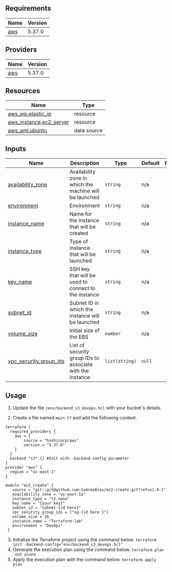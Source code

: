 <!-- BEGIN_TF_DOCS -->
## Requirements

| Name | Version |
|------|---------|
| <a name="requirement_aws"></a> [aws](#requirement\_aws) | 5.37.0 |

## Providers

| Name | Version |
|------|---------|
| <a name="provider_aws"></a> [aws](#provider\_aws) | 5.37.0 |

## Resources

| Name | Type |
|------|------|
| [aws_eip.elastic_ip](https://registry.terraform.io/providers/hashicorp/aws/latest/docs/resources/eip) | resource |
| [aws_instance.ec2_server](https://registry.terraform.io/providers/hashicorp/aws/latest/docs/resources/instance) | resource |
| [aws_ami.ubuntu](https://registry.terraform.io/providers/hashicorp/aws/latest/docs/data-sources/ami) | data source |

## Inputs

| Name | Description | Type | Default | Required |
|------|-------------|------|---------|:--------:|
| <a name="input_availability_zone"></a> [availability\_zone](#input\_availability\_zone) | Availability zone in which the machine will be launched | `string` | n/a | yes |
| <a name="input_environment"></a> [environment](#input\_environment) | Environment | `string` | n/a | yes |
| <a name="input_instance_name"></a> [instance\_name](#input\_instance\_name) | Name for the instance that will be created | `string` | n/a | yes |
| <a name="input_instance_type"></a> [instance\_type](#input\_instance\_type) | Type of instance that will be launched | `string` | n/a | yes |
| <a name="input_key_name"></a> [key\_name](#input\_key\_name) | SSH key that will be used to connect to the instance | `string` | n/a | yes |
| <a name="input_subnet_id"></a> [subnet\_id](#input\_subnet\_id) | Subnet ID in which the instance will be launched | `string` | n/a | yes |
| <a name="input_volume_size"></a> [volume\_size](#input\_volume\_size) | Initial size of the EBS | `number` | n/a | yes |
| <a name="input_vpc_security_group_ids"></a> [vpc\_security\_group\_ids](#input\_vpc\_security\_group\_ids) | List of security group IDs to associate with the instance | `list(string)` | `null` | no |
<!-- END_TF_DOCS -->

## Usage

 1. Update the file ``/env/backend_s3_devops.hcl`` with your bucket's details.

 2. Create a file named ``main.tf`` and add the following content.

````hcl
terraform {
  required_providers {
    aws = {
        source = "hashicorp/aws"
        version = "5.37.0"
    }   
  }
  backend "s3" {} #Init with -backend-config parameter 
}
provider "aws" {
  region = "us-east-1"
}

module "ec2_create" {
   source = "git::git@github.com:So4resAlex/ec2-create.git?ref=v1.0.1"
   availability_zone = "us-east-1a"
   instance_type = "t3.nano"
   key_name = "{your key}"
   subnet_id = "subnet-{id here}"
   vpc_security_group_ids = ["sg-{id here }"]
   volume_size = 20
   instance_name = "Terraform-lab"
   environment = "DevOps"
 }

````
3. Initialize the Terraform project using the command below.
``terraform init -backend-config="env/backend_s3_devops.hcl"``
4. Generate the execution plan using the command below.
``terraform plan -out plano``
5. Apply the execution plan with the command below.
``terraform apply plan``